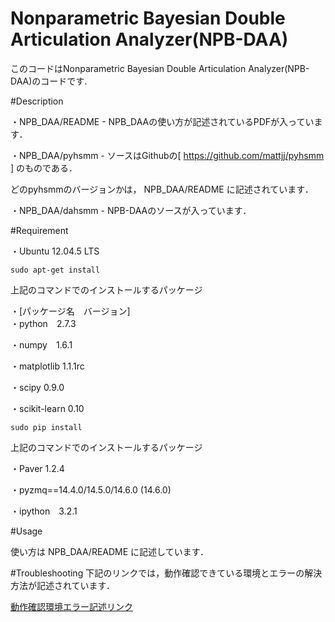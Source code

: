Nonparametric Bayesian Double Articulation Analyzer(NPB-DAA)
====
  
このコードはNonparametric Bayesian Double Articulation Analyzer(NPB-DAA)のコードです. 

#Description
  
・NPB_DAA/README - NPB_DAAの使い方が記述されているPDFが入っています．
  
  
・NPB_DAA/pyhsmm -  ソースはGithubの[ https://github.com/mattjj/pyhsmm ] のものである．

どのpyhsmmのバージョンかは， NPB_DAA/README に記述されています．  
  

・NPB_DAA/dahsmm - NPB-DAAのソースが入っています．	


#Requirement

・Ubuntu 12.04.5 LTS 

	sudo apt-get install 
  
上記のコマンドでのインストールするパッケージ　

・[パッケージ名　バージョン]
  　　	
・python　2.7.3

・numpy　1.6.1 

・matplotlib 1.1.1rc

・scipy 0.9.0 

・scikit-learn	0.10

	sudo pip install
  
上記のコマンドでのインストールするパッケージ　
  
・Paver	1.2.4

・pyzmq==14.4.0/14.5.0/14.6.0 (14.6.0)

・ipython　3.2.1
  
#Usage

  使い方は NPB_DAA/README に記述しています． 

#Troubleshooting
  下記のリンクでは，動作確認できている環境とエラーの解決方法が記述されています．

  [動作確認環境エラー記述リンク](https://docs.google.com/document/d/1fwcnwNEZNvc1vVZvyRJsMtPdC_FNAtY9S3dyS5CVxZQ/edit?usp=sharing)
